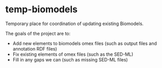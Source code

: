 # temp-biomodels
Temporary place for coordination of updating existing Biomodels.

The goals of the project are to:
* Add new elements to biomodels omex files (such as output files and annotation RDF files)
* Fix existing elements of omex files (such as the SED-ML)
* Fill in any gaps we can (such as missing SED-ML files)
